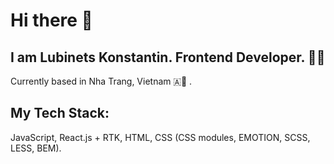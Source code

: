 # Hi there 👋
## I am Lubinets Konstantin. Frontend Developer. 👩‍💻

Currently based in Nha Trang, Vietnam 🇦:sunrise: .

## My Tech Stack:
JavaScript, React.js + RTK, HTML, CSS (CSS modules, EMOTION, SCSS, LESS, BEM).

<!--
**lubinetskn/lubinetskn** is a ✨ _special_ ✨ repository because its `README.md` (this file) appears on your GitHub profile.

Here are some ideas to get you started:

- 🔭 I’m currently working on ...
- 🌱 I’m currently learning ...
- 👯 I’m looking to collaborate on ...
- 🤔 I’m looking for help with ...
- 💬 Ask me about ...
- 📫 How to reach me: ...
- 😄 Pronouns: ...
- ⚡ Fun fact: ...
-->
